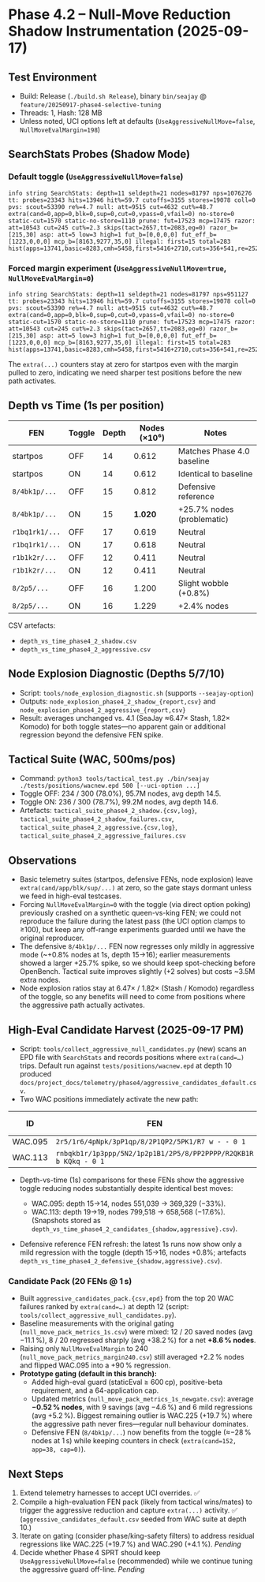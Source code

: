 # Phase 4.2 – Null-Move Reduction Shadow Instrumentation (2025-09-17)

## Test Environment
- Build: Release (`./build.sh Release`), binary `bin/seajay` @ `feature/20250917-phase4-selective-tuning`
- Threads: 1, Hash: 128 MB
- Unless noted, UCI options left at defaults (`UseAggressiveNullMove=false`, `NullMoveEvalMargin=198`)

## SearchStats Probes (Shadow Mode)

### Default toggle (`UseAggressiveNullMove=false`)
```
info string SearchStats: depth=11 seldepth=21 nodes=81797 nps=1076276 tt: probes=23343 hits=13946 hit%=59.7 cutoffs=3155 stores=19078 coll=0 pvs: scout=53390 re%=4.7 null: att=9515 cut=4632 cut%=48.7 extra(cand=0,app=0,blk=0,sup=0,cut=0,vpass=0,vfail=0) no-store=0 static-cut=1570 static-no-store=1110 prune: fut=17523 mcp=17475 razor: att=10543 cut=245 cut%=2.3 skips(tact=2657,tt=2083,eg=0) razor_b=[215,30] asp: att=5 low=3 high=1 fut_b=[0,0,0,0] fut_eff_b=[1223,0,0,0] mcp_b=[8163,9277,35,0] illegal: first=15 total=283 hist(apps=13741,basic=8283,cmh=5458,first=5416+2710,cuts=356+541,re=2522)
```

### Forced margin experiment (`UseAggressiveNullMove=true`, `NullMoveEvalMargin=0`)
```
info string SearchStats: depth=11 seldepth=21 nodes=81797 nps=951127 tt: probes=23343 hits=13946 hit%=59.7 cutoffs=3155 stores=19078 coll=0 pvs: scout=53390 re%=4.7 null: att=9515 cut=4632 cut%=48.7 extra(cand=0,app=0,blk=0,sup=0,cut=0,vpass=0,vfail=0) no-store=0 static-cut=1570 static-no-store=1110 prune: fut=17523 mcp=17475 razor: att=10543 cut=245 cut%=2.3 skips(tact=2657,tt=2083,eg=0) razor_b=[215,30] asp: att=5 low=3 high=1 fut_b=[0,0,0,0] fut_eff_b=[1223,0,0,0] mcp_b=[8163,9277,35,0] illegal: first=15 total=283 hist(apps=13741,basic=8283,cmh=5458,first=5416+2710,cuts=356+541,re=2522)
```

The `extra(...)` counters stay at zero for startpos even with the margin pulled to zero, indicating we need sharper test positions before the new path activates.

## Depth vs Time (1s per position)

| FEN | Toggle | Depth | Nodes (×10⁶) | Notes |
| --- | --- | --- | --- | --- |
| startpos | OFF | 14 | 0.612 | Matches Phase 4.0 baseline |
| startpos | ON  | 14 | 0.612 | Identical to baseline |
| `8/4bk1p/...` | OFF | 15 | 0.812 | Defensive reference |
| `8/4bk1p/...` | ON  | 15 | **1.020** | +25.7% nodes (problematic) |
| `r1bq1rk1/...` | OFF | 17 | 0.619 | Neutral |
| `r1bq1rk1/...` | ON  | 17 | 0.618 | Neutral |
| `r1b1k2r/...` | OFF | 12 | 0.411 | Neutral |
| `r1b1k2r/...` | ON  | 12 | 0.411 | Neutral |
| `8/2p5/...` | OFF | 16 | 1.200 | Slight wobble (+0.8%) |
| `8/2p5/...` | ON  | 16 | 1.229 | +2.4% nodes |

CSV artefacts:
- `depth_vs_time_phase4_2_shadow.csv`
- `depth_vs_time_phase4_2_aggressive.csv`

## Node Explosion Diagnostic (Depths 5/7/10)
- Script: `tools/node_explosion_diagnostic.sh` (supports `--seajay-option`)
- Outputs: `node_explosion_phase4_2_shadow_{report,csv}` and `node_explosion_phase4_2_aggressive_{report,csv}`
- Result: averages unchanged vs. 4.1 (SeaJay ≈6.47× Stash, 1.82× Komodo) for both toggle states—no apparent gain or additional regression beyond the defensive FEN spike.

## Tactical Suite (WAC, 500ms/pos)
- Command: `python3 tools/tactical_test.py ./bin/seajay ./tests/positions/wacnew.epd 500 [--uci-option ...]`
- Toggle OFF: 234 / 300 (78.0%), 95.7M nodes, avg depth 14.5.
- Toggle ON: 236 / 300 (78.7%), 99.2M nodes, avg depth 14.6.
- Artefacts: `tactical_suite_phase4_2_shadow.{csv,log}`, `tactical_suite_phase4_2_shadow_failures.csv`, `tactical_suite_phase4_2_aggressive.{csv,log}`, `tactical_suite_phase4_2_aggressive_failures.csv`

## Observations
- Basic telemetry suites (startpos, defensive FENs, node explosion) leave `extra(cand/app/blk/sup/...)` at zero, so the gate stays dormant unless we feed in high-eval testcases.
- Forcing `NullMoveEvalMargin=0` with the toggle (via direct option poking) previously crashed on a synthetic queen-vs-king FEN; we could not reproduce the failure during the latest pass (the UCI option clamps to ≥100), but keep any off-range experiments guarded until we have the original reproducer.
- The defensive `8/4bk1p/...` FEN now regresses only mildly in aggressive mode (~+0.8% nodes at 1s, depth 15→16); earlier measurements showed a larger +25.7% spike, so we should keep spot-checking before OpenBench. Tactical suite improves slightly (+2 solves) but costs ~3.5M extra nodes.
- Node explosion ratios stay at 6.47× / 1.82× (Stash / Komodo) regardless of the toggle, so any benefits will need to come from positions where the aggressive path actually activates.

## High-Eval Candidate Harvest (2025-09-17 PM)
- Script: `tools/collect_aggressive_null_candidates.py` (new) scans an EPD file with `SearchStats` and records positions where `extra(cand=…)` trips. Default run against `tests/positions/wacnew.epd` at depth 10 produced `docs/project_docs/telemetry/phase4/aggressive_candidates_default.csv`.
- Two WAC positions immediately activate the new path:

| ID | FEN | Candidates | Applied | Cutoffs | Verify Passes | Score (cp) |
| --- | --- | --- | --- | --- | --- | --- |
| WAC.095 | `2r5/1r6/4pNpk/3pP1qp/8/2P1QP2/5PK1/R7 w - - 0 1` | 4 | 4 | 4 | 4 | +447 |
| WAC.113 | `rnbqkb1r/1p3ppp/5N2/1p2p1B1/2P5/8/PP2PPPP/R2QKB1R b KQkq - 0 1` | 1 | 1 | 0 | 0 | +179 |

- Depth-vs-time (1s) comparisons for these FENs show the aggressive toggle reducing nodes substantially despite identical best moves:
  - WAC.095: depth 15→14, nodes 551,039 → 369,329 (−33%).
  - WAC.113: depth 19→19, nodes 799,518 → 658,568 (−17.6%).
  (Snapshots stored as `depth_vs_time_phase4_2_candidates_{shadow,aggressive}.csv`).

- Defensive reference FEN refresh: the latest 1s runs now show only a mild regression with the toggle (depth 15→16, nodes +0.8%; artefacts `depth_vs_time_phase4_2_defensive_{shadow,aggressive}.csv`).

### Candidate Pack (20 FENs @ 1 s)
- Built `aggressive_candidates_pack.{csv,epd}` from the top 20 WAC failures ranked by `extra(cand=…)` at depth 12 (script: `tools/collect_aggressive_null_candidates.py`).
- Baseline measurements with the original gating (`null_move_pack_metrics_1s.csv`) were mixed: 12 / 20 saved nodes (avg −11.1 %), 8 / 20 regressed sharply (avg +38.2 %) for a net **+8.6 % nodes**.
- Raising only `NullMoveEvalMargin` to 240 (`null_move_pack_metrics_margin240.csv`) still averaged +2.2 % nodes and flipped WAC.095 into a +90 % regression.
- **Prototype gating (default in this branch):**
  - Added high-eval guard (staticEval ≥ 600 cp), positive-beta requirement, and a 64-application cap.
  - Updated metrics (`null_move_pack_metrics_1s_newgate.csv`): average **−0.52 % nodes**, with 9 savings (avg −4.6 %) and 6 mild regressions (avg +5.2 %). Biggest remaining outlier is WAC.225 (+19.7 %) where the aggressive path never fires—regular null behaviour dominates.
  - Defensive FEN (`8/4bk1p/...`) now benefits from the toggle (≈−28 % nodes at 1 s) while keeping counters in check (`extra(cand=152, app=38, cap=0)`).

## Next Steps
1. Extend telemetry harnesses to accept UCI overrides. ✅
2. Compile a high-evaluation FEN pack (likely from tactical wins/mates) to trigger the aggressive reduction and capture `extra(...)` activity. ✅ (`aggressive_candidates_default.csv` seeded from WAC suite at depth 10.)
3. Iterate on gating (consider phase/king-safety filters) to address residual regressions like WAC.225 (+19.7 %) and WAC.290 (+4.1 %). _Pending_
4. Decide whether Phase 4 SPRT should keep `UseAggressiveNullMove=false` (recommended) while we continue tuning the aggressive guard off-line. _Pending_

